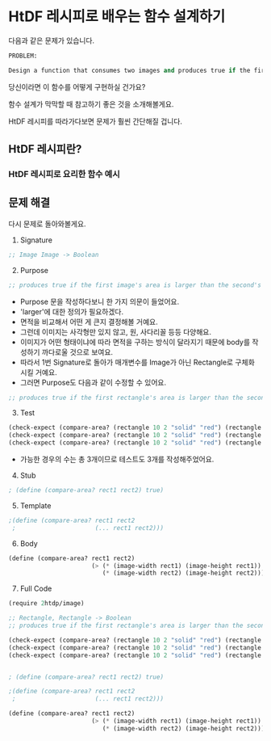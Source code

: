 # HtDF 레시피로 배우는 함수 설계하기

다음과 같은 문제가 있습니다.

```scheme
PROBLEM:

Design a function that consumes two images and produces true if the first is larger than the second.
```

당신이라면 이 함수를 어떻게 구현하실 건가요?

함수 설계가 막막할 때 참고하기 좋은 것을 소개해볼게요.

HtDF 레시피를 따라가다보면 문제가 훨씬 간단해질 겁니다.

## HtDF 레시피란?

### HtDF 레시피로 요리한 함수 예시

## 문제 해결

다시 문제로 돌아와볼게요.

1. Signature

```scheme
;; Image Image -> Boolean
```

2. Purpose

```scheme
;; produces true if the first image's area is larger than the second's
```

- Purpose 문을 작성하다보니 한 가지 의문이 들었어요.
- 'larger'에 대한 정의가 필요하겠다.
- 면적을 비교해서 어떤 게 큰지 결정해볼 거예요.
- 그런데 이미지는 사각형만 있지 않고, 원, 사다리꼴 등등 다양해요.
- 이미지가 어떤 형태이냐에 따라 면적을 구하는 방식이 달라지기 때문에 body를 작성하기 까다로울 것으로 보여요.
- 따라서 1번 Signature로 돌아가 매개변수를 Image가 아닌 Rectangle로 구체화 시킬 거예요.
- 그러면 Purpose도 다음과 같이 수정할 수 있어요.

```scheme
;; produces true if the first rectangle's area is larger than the second's
```

3. Test

```scheme
(check-expect (compare-area? (rectangle 10 2 "solid" "red") (rectangle 7 3 "solid" "red")) false)
(check-expect (compare-area? (rectangle 10 2 "solid" "red") (rectangle 5 3 "solid" "red")) true)
(check-expect (compare-area? (rectangle 10 2 "solid" "red") (rectangle 5 4 "solid" "red")) false)
```

- 가능한 경우의 수는 총 3개이므로 테스트도 3개를 작성해주었어요.

4. Stub

```scheme
; (define (compare-area? rect1 rect2) true)
```

5. Template

```scheme
;(define (compare-area? rect1 rect2
 ;                      (... rect1 rect2)))
```

6. Body

```scheme
(define (compare-area? rect1 rect2)
                       (> (* (image-width rect1) (image-height rect1))
                          (* (image-width rect2) (image-height rect2))))
```

7. Full Code

```scheme
(require 2htdp/image)

;; Rectangle, Rectangle -> Boolean
;; produces true if the first rectangle's area is larger than the second's

(check-expect (compare-area? (rectangle 10 2 "solid" "red") (rectangle 7 3 "solid" "red")) false)
(check-expect (compare-area? (rectangle 10 2 "solid" "red") (rectangle 5 3 "solid" "red")) true)
(check-expect (compare-area? (rectangle 10 2 "solid" "red") (rectangle 5 4 "solid" "red")) false)


; (define (compare-area? rect1 rect2) true)

;(define (compare-area? rect1 rect2
 ;                      (... rect1 rect2)))

(define (compare-area? rect1 rect2)
                       (> (* (image-width rect1) (image-height rect1))
                          (* (image-width rect2) (image-height rect2))))
```
